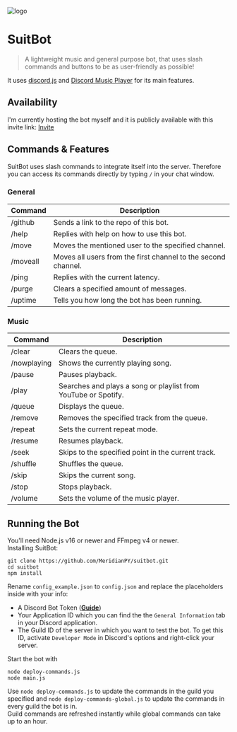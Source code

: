 ![logo](https://repository-images.githubusercontent.com/406747355/0c0fcbbd-8dab-4259-a5d6-d8cc5069ef37)

# SuitBot

> A lightweight music and general purpose bot, that uses slash commands and buttons to be as user-friendly as possible!

It uses [discord.js](https://discord.js.org/) and [Discord Music Player](https://discord-music-player.js.org/) for its main features.

## Availability
I'm currently hosting the bot myself and it is publicly available with this invite link:
[Invite](https://discord.com/api/oauth2/authorize?client_id=887122733010411611&permissions=2167425024&scope=bot%20applications.commands)

## Commands & Features
SuitBot uses slash commands to integrate itself into the server. Therefore you can access its commands directly by typing `/` in your chat window.

### General
Command      | Description
------------ | ---
/github      | Sends a link to the repo of this bot.
/help        | Replies with help on how to use this bot.
/move        | Moves the mentioned user to the specified channel.
/moveall     | Moves all users from the first channel to the second channel.
/ping        | Replies with the current latency.
/purge       | Clears a specified amount of messages.
/uptime      | Tells you how long the bot has been running.

### Music
Command      | Description
------------ | ---
/clear       | Clears the queue.
/nowplaying  | Shows the currently playing song.
/pause       | Pauses playback.
/play        | Searches and plays a song or playlist from YouTube or Spotify.
/queue       | Displays the queue.
/remove      | Removes the specified track from the queue.
/repeat      | Sets the current repeat mode.
/resume      | Resumes playback.
/seek        | Skips to the specified point in the current track.
/shuffle     | Shuffles the queue.
/skip        | Skips the current song.
/stop        | Stops playback.
/volume      | Sets the volume of the music player.


## Running the Bot
You'll need Node.js v16 or newer and FFmpeg v4 or newer.\
Installing SuitBot:

```shell
git clone https://github.com/MeridianPY/suitbot.git
cd suitbot
npm install
```
Rename `config_example.json` to `config.json` and replace the placeholders inside with your info: 
- A Discord Bot Token (**[Guide](https://discordjs.guide/preparations/setting-up-a-bot-application.html#creating-your-bot)**)
- Your Application ID which you can find the the `General Information` tab in your Discord application.
- The Guild ID of the server in which you want to test the bot. To get this ID, activate `Developer Mode` in Discord's options and right-click your server.

Start the bot with
```shell
node deploy-commands.js
node main.js
```

Use `node deploy-commands.js` to update the commands in the guild you specified and `node deploy-commands-global.js` to update the commands in every guild the bot is in.\
Guild commands are refreshed instantly while global commands can take up to an hour.